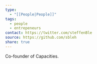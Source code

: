 ```yaml
---
type:
  - "[[People|People]]"
tags:
  - people
  - entrepeneurs
contact: https://twitter.com/steffenBle
source: https://github.com/sbleh
share: true
---
```


Co-founder of Capacities.

